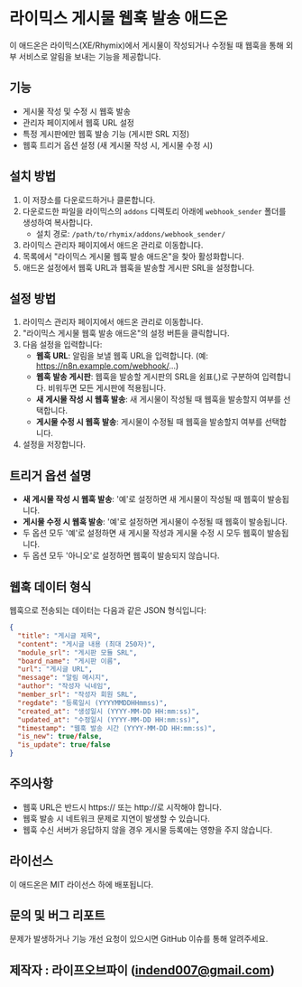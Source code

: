 # 라이믹스 게시물 웹훅 발송 애드온

이 애드온은 라이믹스(XE/Rhymix)에서 게시물이 작성되거나 수정될 때 웹훅을 통해 외부 서비스로 알림을 보내는 기능을 제공합니다.

## 기능

- 게시물 작성 및 수정 시 웹훅 발송
- 관리자 페이지에서 웹훅 URL 설정
- 특정 게시판에만 웹훅 발송 기능 (게시판 SRL 지정)
- 웹훅 트리거 옵션 설정 (새 게시물 작성 시, 게시물 수정 시)

## 설치 방법

1. 이 저장소를 다운로드하거나 클론합니다.
2. 다운로드한 파일을 라이믹스의 `addons` 디렉토리 아래에 `webhook_sender` 폴더를 생성하여 복사합니다.
   - 설치 경로: `/path/to/rhymix/addons/webhook_sender/`
3. 라이믹스 관리자 페이지에서 애드온 관리로 이동합니다.
4. 목록에서 "라이믹스 게시물 웹훅 발송 애드온"을 찾아 활성화합니다.
5. 애드온 설정에서 웹훅 URL과 웹훅을 발송할 게시판 SRL을 설정합니다.

## 설정 방법

1. 라이믹스 관리자 페이지에서 애드온 관리로 이동합니다.
2. "라이믹스 게시물 웹훅 발송 애드온"의 설정 버튼을 클릭합니다.
3. 다음 설정을 입력합니다:
   - **웹훅 URL**: 알림을 보낼 웹훅 URL을 입력합니다. (예: https://n8n.example.com/webhook/...)
   - **웹훅 발송 게시판**: 웹훅을 발송할 게시판의 SRL을 쉼표(,)로 구분하여 입력합니다. 비워두면 모든 게시판에 적용됩니다.
   - **새 게시물 작성 시 웹훅 발송**: 새 게시물이 작성될 때 웹훅을 발송할지 여부를 선택합니다.
   - **게시물 수정 시 웹훅 발송**: 게시물이 수정될 때 웹훅을 발송할지 여부를 선택합니다.
4. 설정을 저장합니다.

## 트리거 옵션 설명

- **새 게시물 작성 시 웹훅 발송**: '예'로 설정하면 새 게시물이 작성될 때 웹훅이 발송됩니다.
- **게시물 수정 시 웹훅 발송**: '예'로 설정하면 게시물이 수정될 때 웹훅이 발송됩니다.
- 두 옵션 모두 '예'로 설정하면 새 게시물 작성과 게시물 수정 시 모두 웹훅이 발송됩니다.
- 두 옵션 모두 '아니오'로 설정하면 웹훅이 발송되지 않습니다.

## 웹훅 데이터 형식

웹훅으로 전송되는 데이터는 다음과 같은 JSON 형식입니다:

```json
{
  "title": "게시글 제목",
  "content": "게시글 내용 (최대 250자)",
  "module_srl": "게시판 모듈 SRL",
  "board_name": "게시판 이름",
  "url": "게시글 URL",
  "message": "알림 메시지",
  "author": "작성자 닉네임",
  "member_srl": "작성자 회원 SRL",
  "regdate": "등록일시 (YYYYMMDDHHmmss)",
  "created_at": "생성일시 (YYYY-MM-DD HH:mm:ss)",
  "updated_at": "수정일시 (YYYY-MM-DD HH:mm:ss)",
  "timestamp": "웹훅 발송 시간 (YYYY-MM-DD HH:mm:ss)",
  "is_new": true/false,
  "is_update": true/false
}
```

## 주의사항

- 웹훅 URL은 반드시 https:// 또는 http://로 시작해야 합니다.
- 웹훅 발송 시 네트워크 문제로 지연이 발생할 수 있습니다.
- 웹훅 수신 서버가 응답하지 않을 경우 게시물 등록에는 영향을 주지 않습니다.

## 라이선스

이 애드온은 MIT 라이선스 하에 배포됩니다.

## 문의 및 버그 리포트

문제가 발생하거나 기능 개선 요청이 있으시면 GitHub 이슈를 통해 알려주세요. 

## 제작자 : 라이프오브파이 (indend007@gmail.com)